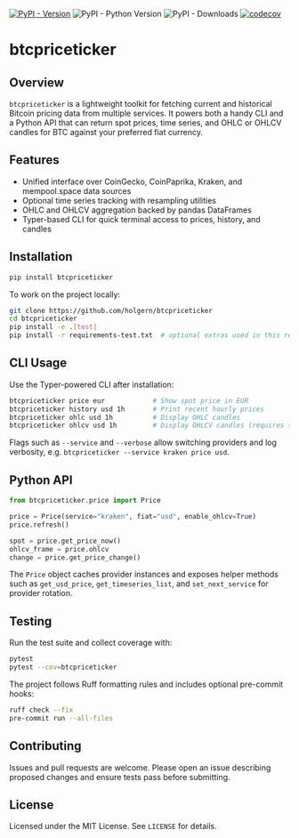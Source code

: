 [![PyPI - Version](https://img.shields.io/pypi/v/btcpriceticker)](https://pypi.org/project/btcpriceticker/)
![PyPI - Python Version](https://img.shields.io/pypi/pyversions/btcpriceticker)
![PyPI - Downloads](https://img.shields.io/pypi/dm/btcpriceticker)
[![codecov](https://codecov.io/gh/holgern/btcpriceticker/graph/badge.svg?token=AtcFpVooWk)](https://codecov.io/gh/holgern/btcpriceticker)


# btcpriceticker

## Overview

`btcpriceticker` is a lightweight toolkit for fetching current and historical Bitcoin pricing data from multiple services. It powers both a handy CLI and a Python API that can return spot prices, time series, and OHLC or OHLCV candles for BTC against your preferred fiat currency.

## Features

- Unified interface over CoinGecko, CoinPaprika, Kraken, and mempool.space data sources
- Optional time series tracking with resampling utilities
- OHLC and OHLCV aggregation backed by pandas DataFrames
- Typer-based CLI for quick terminal access to prices, history, and candles

## Installation

```bash
pip install btcpriceticker
```

To work on the project locally:

```bash
git clone https://github.com/holgern/btcpriceticker
cd btcpriceticker
pip install -e .[test]
pip install -r requirements-test.txt  # optional extras used in this repo
```

## CLI Usage

Use the Typer-powered CLI after installation:

```bash
btcpriceticker price eur            # Show spot price in EUR
btcpriceticker history usd 1h       # Print recent hourly prices
btcpriceticker ohlc usd 1h          # Display OHLC candles
btcpriceticker ohlcv usd 1h         # Display OHLCV candles (requires services that support volume)
```

Flags such as `--service` and `--verbose` allow switching providers and log verbosity, e.g. `btcpriceticker --service kraken price usd`.

## Python API

```python
from btcpriceticker.price import Price

price = Price(service="kraken", fiat="usd", enable_ohlcv=True)
price.refresh()

spot = price.get_price_now()
ohlcv_frame = price.ohlcv
change = price.get_price_change()
```

The `Price` object caches provider instances and exposes helper methods such as `get_usd_price`, `get_timeseries_list`, and `set_next_service` for provider rotation.

## Testing

Run the test suite and collect coverage with:

```bash
pytest
pytest --cov=btcpriceticker
```

The project follows Ruff formatting rules and includes optional pre-commit hooks:

```bash
ruff check --fix
pre-commit run --all-files
```

## Contributing

Issues and pull requests are welcome. Please open an issue describing proposed changes and ensure tests pass before submitting.

## License

Licensed under the MIT License. See `LICENSE` for details.
